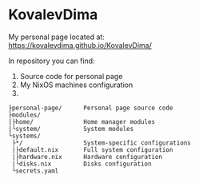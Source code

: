 # KovalevDima

My personal page located at:\
https://kovalevdima.github.io/KovalevDima/

In repository you can find:

1. Source code for personal page
2. My NixOS machines configuration
3. 

```text
├personal-page/      Personal page source code
├modules/
|├home/              Home manager modules
|└system/            System modules
└systems/
 ├*/                 System-specific configurations
 |├default.nix       Full system configuration
 |├hardware.nix      Hardware configuration
 |└disks.nix         Disks configuration
 └secrets.yaml
```
